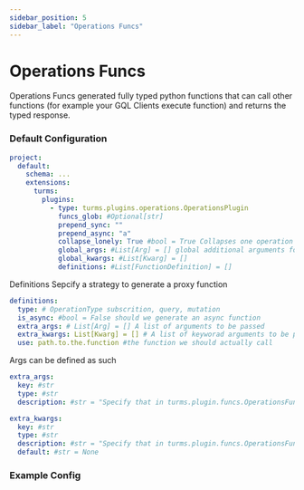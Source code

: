 ```yaml
---
sidebar_position: 5
sidebar_label: "Operations Funcs"
---
```


# Operations Funcs

Operations Funcs generated fully typed python functions that can call other functions (for example your GQL Clients execute function) and returns the typed response.

### Default Configuration

```yaml
project:
  default:
    schema: ...
    extensions:
      turms:
        plugins:
          - type: turms.plugins.operations.OperationsPlugin
            funcs_glob: #Optional[str]
            prepend_sync: ""
            prepend_async: "a"
            collapse_lonely: True #bool = True Collapses one operation querys
            global_args: #List[Arg] = [] global additional arguments for the functions to be called
            global_kwargs: #List[Kwarg] = []
            definitions: #List[FunctionDefinition] = []
```

Definitions Sepcify a strategy to generate a proxy function

```yaml
definitions:
  type: # OperationType subscrition, query, mutation
  is_async: #bool = False should we generate an async function
  extra_args: # List[Arg] = [] A list of arguments to be passed
  extra_kwargs: List[Kwarg] = [] # A list of keyworad arguments to be passed
  use: path.to.the.function #the function we should actually call
```

Args can be defined as such

```yaml
extra_args:
  key: #str
  type: #str
  description: #str = "Specify that in turms.plugin.funcs.OperationsFuncPlugin"
```

```yaml
extra_kwargs:
  key: #str
  type: #str
  description: #str = "Specify that in turms.plugin.funcs.OperationsFuncPlugin"
  default: #str = None
```

### Example Config
